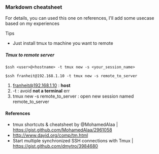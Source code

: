 ### Markdown cheatsheet

For details, you can used this one on references, I'll add some usecase based on my experiences


Tips
- Just install tmux to machine you want to remote

##### Tmux to remote server

    $ssh <user>@<hostname> -t tmux new -s <your_session_name> 

    $ssh franheit@192.168.1.10 -t tmux new -s remote_to_server
    
  1. franheit@192.168.1.10 : **host**
  2. -t : avoid **not a terminal** err
  3. tmux new -s remote_to_server : open new session named remote_to_server








#### References
- tmux shortcuts & cheatsheet by @MohamedAlaa | https://gist.github.com/MohamedAlaa/2961058
- http://www.dayid.org/comp/tm.html
- Start multiple synchronized SSH connections with Tmux | https://gist.github.com/dmytro/3984680
